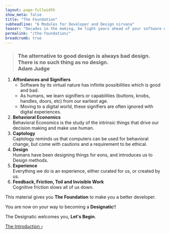 ```yaml
---
layout: page-fullwidth
show_meta: false
title: "The Foundation"
subheadline: "6 Modules for Developer and Design nirvana"
teaser: "Decades in the making, be light years ahead of your software developer peers."
permalink: "/the-foundation/"
breadcrumb: true
---
```

> <h3>The alternative to good design is always bad design. There is no such thing as no design.<br>  
> Adam Judge</h3>
 
1. <b>Affordances and Signifiers</b>  
   - Software by its virtual nature has infinite possibilities which is good and bad.  
   - As humans, we learn signifiers or capabilities (buttons, knobs, handles, doors, etc) from our earliest age.    
   - Moving to a digital world, these signifiers are often ignored with digital experiences.   
2. <b>Behavioral Economics</b>  
   Behavioral Economics is the study of the intrinsic things that drive our decision making and make use human.   
3. <b>Captology</b>  
   Captology reminds us that computers can be used for behavioral change, but come with cautions and a requirement to be ethical.
4. <b>Design</b>  
   Humans have been designing things for eons, and introduces us to Design methods.
5. <b>Experience</b>  
   Everything we do is an experience, either curated for us, or created by us.
6. <b>Feedback, Friction, Toil and Invisible Work</b>  
   Cognitive friction slows all of us down.
   
This material gives you <b>The Foundation</b> to make you a better developer.  

You are now on your way to becoming a <b>Designatic</b>!!  

The Designatic welcomes you, <b>Let's Begin</b>.

<a class="radius button small right" href="{{ site.url }}{{ site.baseurl }}/the-foundation/the-introduction">The Introduction ›</a>

